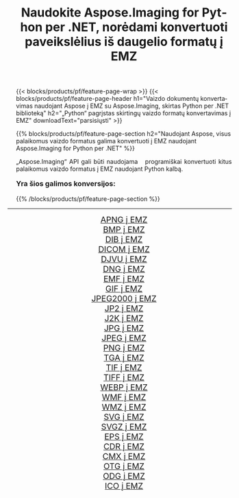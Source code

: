 ﻿---
title: Naudokite Aspose.Imaging for Python per .NET, norėdami konvertuoti paveikslėlius iš daugelio formatų į EMZ 
weight: 3920
url: /lt/python-net/conversion/to/emz/ 
lang: lt
langdirlevel: 2
locales: zh-hans,ja,it,ru,de,es,fr,nl,id,lt,pl,pt,vi,tr,ko,zh-hant,ar,hi,th,sv,cs,uk,he
description: Galite naudoti Aspose.Imaging for Python per .NET biblioteką, norėdami konvertuoti iš įvairių formatų į EMZ
---

{{< blocks/products/pf/feature-page-wrap >}}
{{< blocks/products/pf/feature-page-header h1="Vaizdo dokumentų konvertavimas naudojant Aspose į EMZ su Aspose.Imaging, skirtas Python per .NET biblioteką" h2="„Python“ pagrįstas skirtingų vaizdo formatų konvertavimas į EMZ" downloadText="parsisiųsti" >}}


{{% blocks/products/pf/feature-page-section  h2="Naudojant Aspose, visus palaikomus vaizdo formatus galima konvertuoti į EMZ naudojant Aspose.Imaging for Python per .NET" %}}
<p align=justify>„Aspose.Imaging“ API gali būti naudojama   programiškai konvertuoti kitus palaikomus vaizdo formatus į EMZ naudojant Python kalbą.</p>
<h3 style="margin-top:16px;">
Yra šios galimos konversijos:
</h3>
{{% /blocks/products/pf/feature-page-section %}}
<div class="container-fluid productfamilypage bg-gray">
    <div class="convertypes bg-gray agp-content section">
        <div class="container">
		<hr style="margin-left:-20px;"/>
		<div class="row other-converters" style="gap: 10px;font-size: 19px;text-align:center;">
		    <div class='col-md-3 other-converter remove-lp remove-rp'><a href="/imaging/lt/python-net/conversion/apng-to-emz/" style="padding:15px;">APNG į EMZ</a></div>
<div class='col-md-3 other-converter remove-lp remove-rp'><a href="/imaging/lt/python-net/conversion/bmp-to-emz/" style="padding:15px;">BMP į EMZ</a></div>
<div class='col-md-3 other-converter remove-lp remove-rp'><a href="/imaging/lt/python-net/conversion/dib-to-emz/" style="padding:15px;">DIB į EMZ</a></div>
<div class='col-md-3 other-converter remove-lp remove-rp'><a href="/imaging/lt/python-net/conversion/dicom-to-emz/" style="padding:15px;">DICOM į EMZ</a></div>
<div class='col-md-3 other-converter remove-lp remove-rp'><a href="/imaging/lt/python-net/conversion/djvu-to-emz/" style="padding:15px;">DJVU į EMZ</a></div>
<div class='col-md-3 other-converter remove-lp remove-rp'><a href="/imaging/lt/python-net/conversion/dng-to-emz/" style="padding:15px;">DNG į EMZ</a></div>
<div class='col-md-3 other-converter remove-lp remove-rp'><a href="/imaging/lt/python-net/conversion/emf-to-emz/" style="padding:15px;">EMF į EMZ</a></div>
<div class='col-md-3 other-converter remove-lp remove-rp'><a href="/imaging/lt/python-net/conversion/gif-to-emz/" style="padding:15px;">GIF į EMZ</a></div>
<div class='col-md-3 other-converter remove-lp remove-rp'><a href="/imaging/lt/python-net/conversion/jpeg2000-to-emz/" style="padding:15px;">JPEG2000 į EMZ</a></div>
<div class='col-md-3 other-converter remove-lp remove-rp'><a href="/imaging/lt/python-net/conversion/jp2-to-emz/" style="padding:15px;">JP2 į EMZ</a></div>
<div class='col-md-3 other-converter remove-lp remove-rp'><a href="/imaging/lt/python-net/conversion/j2k-to-emz/" style="padding:15px;">J2K į EMZ</a></div>
<div class='col-md-3 other-converter remove-lp remove-rp'><a href="/imaging/lt/python-net/conversion/jpg-to-emz/" style="padding:15px;">JPG į EMZ</a></div>
<div class='col-md-3 other-converter remove-lp remove-rp'><a href="/imaging/lt/python-net/conversion/jpeg-to-emz/" style="padding:15px;">JPEG į EMZ</a></div>
<div class='col-md-3 other-converter remove-lp remove-rp'><a href="/imaging/lt/python-net/conversion/png-to-emz/" style="padding:15px;">PNG į EMZ</a></div>
<div class='col-md-3 other-converter remove-lp remove-rp'><a href="/imaging/lt/python-net/conversion/tga-to-emz/" style="padding:15px;">TGA į EMZ</a></div>
<div class='col-md-3 other-converter remove-lp remove-rp'><a href="/imaging/lt/python-net/conversion/tif-to-emz/" style="padding:15px;">TIF į EMZ</a></div>
<div class='col-md-3 other-converter remove-lp remove-rp'><a href="/imaging/lt/python-net/conversion/tiff-to-emz/" style="padding:15px;">TIFF į EMZ</a></div>
<div class='col-md-3 other-converter remove-lp remove-rp'><a href="/imaging/lt/python-net/conversion/webp-to-emz/" style="padding:15px;">WEBP į EMZ</a></div>
<div class='col-md-3 other-converter remove-lp remove-rp'><a href="/imaging/lt/python-net/conversion/wmf-to-emz/" style="padding:15px;">WMF į EMZ</a></div>
<div class='col-md-3 other-converter remove-lp remove-rp'><a href="/imaging/lt/python-net/conversion/wmz-to-emz/" style="padding:15px;">WMZ į EMZ</a></div>
<div class='col-md-3 other-converter remove-lp remove-rp'><a href="/imaging/lt/python-net/conversion/svg-to-emz/" style="padding:15px;">SVG į EMZ</a></div>
<div class='col-md-3 other-converter remove-lp remove-rp'><a href="/imaging/lt/python-net/conversion/svgz-to-emz/" style="padding:15px;">SVGZ į EMZ</a></div>
<div class='col-md-3 other-converter remove-lp remove-rp'><a href="/imaging/lt/python-net/conversion/eps-to-emz/" style="padding:15px;">EPS į EMZ</a></div>
<div class='col-md-3 other-converter remove-lp remove-rp'><a href="/imaging/lt/python-net/conversion/cdr-to-emz/" style="padding:15px;">CDR į EMZ</a></div>
<div class='col-md-3 other-converter remove-lp remove-rp'><a href="/imaging/lt/python-net/conversion/cmx-to-emz/" style="padding:15px;">CMX į EMZ</a></div>
<div class='col-md-3 other-converter remove-lp remove-rp'><a href="/imaging/lt/python-net/conversion/otg-to-emz/" style="padding:15px;">OTG į EMZ</a></div>
<div class='col-md-3 other-converter remove-lp remove-rp'><a href="/imaging/lt/python-net/conversion/odg-to-emz/" style="padding:15px;">ODG į EMZ</a></div>
<div class='col-md-3 other-converter remove-lp remove-rp'><a href="/imaging/lt/python-net/conversion/ico-to-emz/" style="padding:15px;">ICO į EMZ</a></div>
                </div>
        </div>
    </div>
</div>
<br/>

